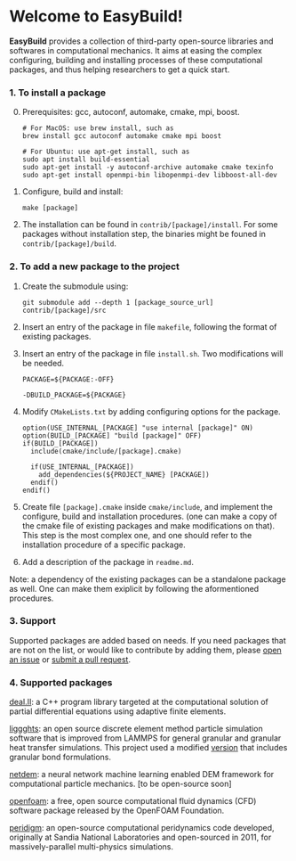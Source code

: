 Welcome to EasyBuild!
================

**EasyBuild** provides a collection of third-party open-source libraries and softwares in computational mechanics. It aims at easing the complex configuring, building and installing processes of these computational packages, and thus helping researchers to get a quick start. 

### 1. To install a package

0. Prerequisites: gcc, autoconf, automake, cmake, mpi, boost.

    ```
    # For MacOS: use brew install, such as
    brew install gcc autoconf automake cmake mpi boost
        
    # For Ubuntu: use apt-get install, such as
    sudo apt install build-essential
    sudo apt-get install -y autoconf-archive automake cmake texinfo
    sudo apt-get install openmpi-bin libopenmpi-dev libboost-all-dev
    ```

1. Configure, build and install:

    ```
    make [package]
    ```

2. The installation can be found in ``contrib/[package]/install``. For some packages without installation step, the binaries might be founed in ``contrib/[package]/build``.

### 2. To add a new package to the project

1. Create the submodule using:

    ```    
    git submodule add --depth 1 [package_source_url] contrib/[package]/src
    ```

2. Insert an entry of the package in file ``makefile``, following the format of existing packages.

3. Insert an entry of the package in file ``install.sh``. Two modifications will be needed.

    ```
    PACKAGE=${PACKAGE:-OFF}         
    ```
    ```
    -DBUILD_PACKAGE=${PACKAGE}     
    ```

4. Modify ``CMakeLists.txt`` by adding configuring options for the package.

    ```
    option(USE_INTERNAL_[PACKAGE] "use internal [package]" ON)
    option(BUILD_[PACKAGE] "build [package]" OFF)
    if(BUILD_[PACKAGE])
      include(cmake/include/[package].cmake)

      if(USE_INTERNAL_[PACKAGE])
        add_dependencies(${PROJECT_NAME} [PACKAGE])
      endif()
    endif()
    ```

5. Create file ``[package].cmake`` inside ``cmake/include``, and implement the configure, build and installation procedures. (one can make a copy of the cmake file of existing packages and make modifications on that). This step is the most complex one, and one should refer to the installation procedure of a specific package.

6. Add a description of the package in ``readme.md``.

Note: a dependency of the existing packages can be a standalone package as well. One can make them exiplicit by following the aformentioned procedures. 

### 3. Support

Supported packages are added based on needs. If you need packages that are not on the list, or would like to contribute by adding them, please [open an issue](https://github.com/net-dem/easy_build/issues) or [submit a pull request](https://github.com/net-dem/easy_build/pulls).

### 4. Supported packages

[deal.II](https://github.com/dealii/dealii): a C++ program library targeted at the computational solution of partial differential equations using adaptive finite elements. 

[liggghts](https://github.com/CFDEMproject/LIGGGHTS-PUBLIC.git): an open source discrete element method particle simulation software that is improved from LAMMPS for general granular and granular heat transfer simulations. This project used a modified [version](https://github.com/schrummy14/LIGGGHTS_Flexible_Fibers.git) that includes granular bond formulations. 

[netdem](https://github.com/net-dem/netdem.git): a neural network machine learning enabled DEM framework for computational particle mechanics. [to be open-source soon]

[openfoam](https://github.com/OpenFOAM/OpenFOAM-dev): a free, open source computational fluid dynamics (CFD) software package released by the OpenFOAM Foundation.

[peridigm](https://github.com/peridigm/peridigm.git): an open-source computational peridynamics code developed, originally at Sandia National Laboratories and open-sourced in 2011, for massively-parallel multi-physics simulations.